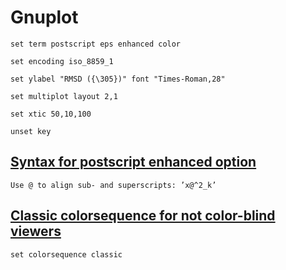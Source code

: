 # Gnuplot


    set term postscript eps enhanced color

    set encoding iso_8859_1

    set ylabel "RMSD ({\305})" font "Times-Roman,28"

    set multiplot layout 2,1

    set xtic 50,10,100

    unset key
    
    
## [Syntax for postscript enhanced option](http://ayapin-film.sakura.ne.jp/Gnuplot/Docs/ps_guide.pdf)
    Use @ to align sub- and superscripts: ’x@^2_k’

## [Classic colorsequence for not color-blind viewers](http://gnuplot.info/docs_6.1/loc10678.html)
    
    set colorsequence classic
